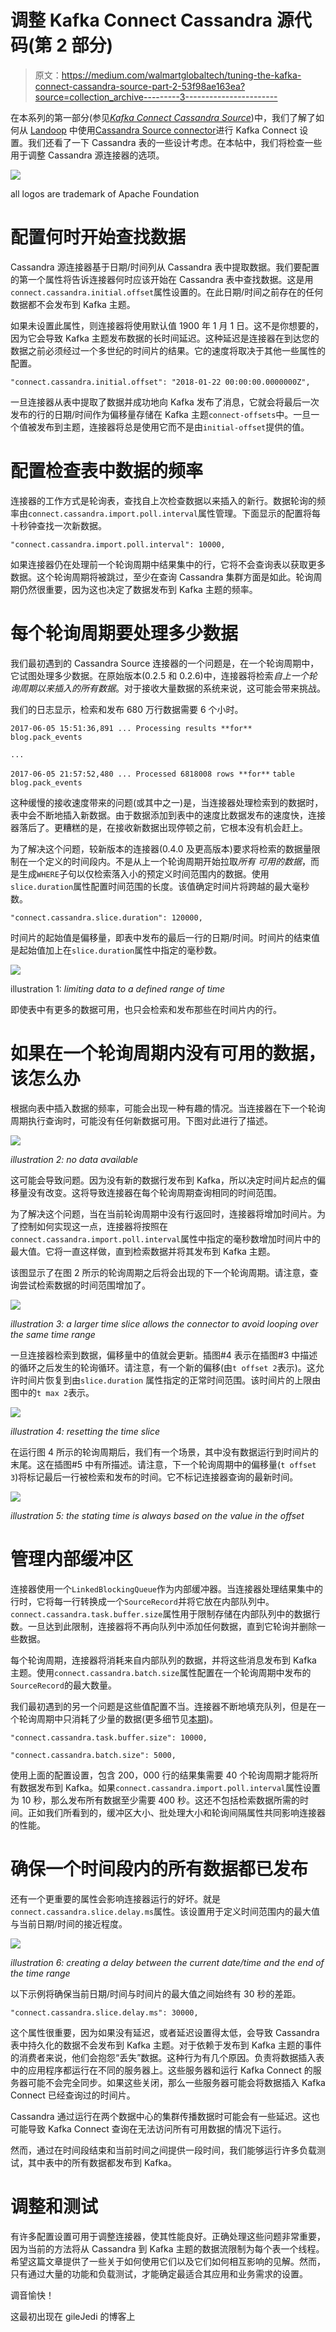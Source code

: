 # 调整 Kafka Connect Cassandra 源代码(第 2 部分)

> 原文：<https://medium.com/walmartglobaltech/tuning-the-kafka-connect-cassandra-source-part-2-53f98ae163ea?source=collection_archive---------3----------------------->

在本系列的第一部分(参见[*Kafka Connect Cassandra Source*](/walmartlabs/getting-started-with-the-kafka-connect-cassandra-source-e6e06ec72e97))中，我们了解了如何从 [Landoop](http://www.landoop.com/) 中使用[Cassandra Source connector](http://lenses.stream/connectors/source/cassandra.html)进行 Kafka Connect 设置。我们还看了一下 Cassandra 表的一些设计考虑。在本帖中，我们将检查一些用于调整 Cassandra 源连接器的选项。

![](img/b18d46c1e131900aa29ef8a13ded9fd2.png)

all logos are trademark of Apache Foundation

# 配置何时开始查找数据

Cassandra 源连接器基于日期/时间列从 Cassandra 表中提取数据。我们要配置的第一个属性将告诉连接器何时应该开始在 Cassandra 表中查找数据。这是用`connect.cassandra.initial.offset`属性设置的。在此日期/时间之前存在的任何数据都不会发布到 Kafka 主题。

如果未设置此属性，则连接器将使用默认值 1900 年 1 月 1 日。这不是你想要的，因为它会导致 Kafka 主题发布数据的长时间延迟。这种延迟是连接器在到达您的数据之前必须经过一个多世纪的时间片的结果。它的速度将取决于其他一些属性的配置。

`"connect.cassandra.initial.offset": "2018-01-22 00:00:00.0000000Z",`

一旦连接器从表中提取了数据并成功地向 Kafka 发布了消息，它就会将最后一次发布的行的日期/时间作为偏移量存储在 Kafka 主题`connect-offsets`中。一旦一个值被发布到主题，连接器将总是使用它而不是由`initial-offset`提供的值。

# 配置检查表中数据的频率

连接器的工作方式是轮询表，查找自上次检查数据以来插入的新行。数据轮询的频率由`connect.cassandra.import.poll.interval`属性管理。下面显示的配置将每十秒钟查找一次新数据。

`"connect.cassandra.import.poll.interval": 10000,`

如果连接器仍在处理前一个轮询周期中结果集中的行，它将不会查询表以获取更多数据。这个轮询周期将被跳过，至少在查询 Cassandra 集群方面是如此。轮询周期仍然很重要，因为这也决定了数据发布到 Kafka 主题的频率。

# 每个轮询周期要处理多少数据

我们最初遇到的 Cassandra Source 连接器的一个问题是，在一个轮询周期中，它试图处理多少数据。在原始版本(0.2.5 和 0.2.6)中，连接器将检索*自上一个轮询周期以来插入的所有数据*。对于接收大量数据的系统来说，这可能会带来挑战。

我们的日志显示，检索和发布 680 万行数据需要 6 个小时。

`2017-06-05 15:51:36,891 ... Processing results **for**` `blog.pack_events`

`...`

`2017-06-05 21:57:52,480 ... Processed 6818008 rows **for**` `table blog.pack_events`

这种缓慢的接收速度带来的问题(或其中之一)是，当连接器处理检索到的数据时，表中会不断地插入新数据。由于数据添加到表中的速度比数据发布的速度快，连接器落后了。更糟糕的是，在接收新数据出现停顿之前，它根本没有机会赶上。

为了解决这个问题，较新版本的连接器(0.4.0 及更高版本)要求将检索的数据量限制在一个定义的时间段内。不是从上一个轮询周期开始拉取*所有* *可用的数据*，而是生成`WHERE`子句以仅检索落入小的预定义时间范围内的数据。使用`slice.duration`属性配置时间范围的长度。该值确定时间片将跨越的最大毫秒数。

`"connect.cassandra.slice.duration": 120000,`

时间片的起始值是偏移量，即表中发布的最后一行的日期/时间。时间片的结束值是起始值加上在`slice.duration`属性中指定的毫秒数。

![](img/90f594a38f846a5605fdc5eabdc46c44.png)

illustration 1: *limiting data to a defined range of time*

即使表中有更多的数据可用，也只会检索和发布那些在时间片内的行。

# 如果在一个轮询周期内没有可用的数据，该怎么办

根据向表中插入数据的频率，可能会出现一种有趣的情况。当连接器在下一个轮询周期执行查询时，可能没有任何新数据可用。下图对此进行了描述。

![](img/fc08a758ee82442693c2216b8f258763.png)

*illustration 2: no data available*

这可能会导致问题。因为没有新的数据行发布到 Kafka，所以决定时间片起点的偏移量没有改变。这将导致连接器在每个轮询周期查询相同的时间范围。

为了解决这个问题，当在当前轮询周期中没有行返回时，连接器将增加时间片。为了控制如何实现这一点，连接器将按照在`connect.cassandra.import.poll.interval`属性中指定的毫秒数增加时间片中的最大值。它将一直这样做，直到检索数据并将其发布到 Kafka 主题。

该图显示了在图 2 所示的轮询周期之后将会出现的下一个轮询周期。请注意，查询尝试检索数据的时间范围增加了。

![](img/ba572a3739ba15d6638733a576b344b9.png)

*illustration 3: a larger time slice allows the connector to avoid looping over the same time range*

一旦连接器检索到数据，偏移量中的值就会更新。插图#4 表示在插图#3 中描述的循环之后发生的轮询循环。请注意，有一个新的偏移(由`t offset 2`表示)。这允许时间片恢复到由`slice.duration` 属性指定的正常时间范围。该时间片的上限由图中的`t max 2`表示。

![](img/cf9ba1117b3b57c0fbff755c0b7c9ffc.png)

*illustration 4: resetting the time slice*

在运行图 4 所示的轮询周期后，我们有一个场景，其中没有数据运行到时间片的末尾。这在插图#5 中有所描述。请注意，下一个轮询周期中的偏移量(`t offset 3`)将标记最后一行被检索和发布的时间。它不标记连接器查询的最新时间。

![](img/2e699744580e72e562a39d1b3cf46687.png)

*illustration 5: the stating time is always based on the value in the offset*

# 管理内部缓冲区

连接器使用一个`LinkedBlockingQueue`作为内部缓冲器。当连接器处理结果集中的行时，它将每一行转换成一个`SourceRecord`并将它放在内部队列中。`connect.cassandra.task.buffer.size`属性用于限制存储在内部队列中的数据行数。一旦达到此限制，连接器将不再向队列中添加任何数据，直到它轮询并删除一些数据。

每个轮询周期，连接器将消耗来自内部队列的数据，并将这些消息发布到 Kafka 主题。使用`connect.cassandra.batch.size`属性配置在一个轮询周期中发布的`SourceRecord`的最大数量。

我们最初遇到的另一个问题是这些值配置不当。连接器不断地填充队列，但是在一个轮询周期中只消耗了少量的数据(更多细节见[本期](https://github.com/Landoop/stream-reactor/issues/300))。

`"connect.cassandra.task.buffer.size": 10000,`

`"connect.cassandra.batch.size": 5000,`

使用上面的配置设置，包含 200，000 行的结果集需要 40 个轮询周期才能将所有数据发布到 Kafka。如果`connect.cassandra.import.poll.interval`属性设置为 10 秒，那么发布所有数据至少需要 400 秒。这还不包括检索数据所需的时间。正如我们所看到的，缓冲区大小、批处理大小和轮询间隔属性共同影响连接器的性能。

# 确保一个时间段内的所有数据都已发布

还有一个更重要的属性会影响连接器运行的好坏。就是`connect.cassandra.slice.delay.ms`属性。该设置用于定义时间范围内的最大值与当前日期/时间的接近程度。

![](img/ad025dd6dd3c47c0b0c80a66c60825f8.png)

*illustration 6: creating a delay between the current date/time and the end of the time range*

以下示例将确保当前日期/时间与时间片的最大值之间始终有 30 秒的差距。

`"connect.cassandra.slice.delay.ms": 30000,`

这个属性很重要，因为如果没有延迟，或者延迟设置得太低，会导致 Cassandra 表中持久化的数据不会发布到 Kafka 主题。对于依赖于发布到 Kafka 主题的事件的消费者来说，他们会抱怨“丢失”数据。这种行为有几个原因。负责将数据插入表中的应用程序都运行在不同的服务器上。这些服务器和运行 Kafka Connect 的服务器可能不会完全同步。如果这些关闭，那么一些服务器可能会将数据插入 Kafka Connect 已经查询过的时间片。

Cassandra 通过运行在两个数据中心的集群传播数据时可能会有一些延迟。这也可能导致 Kafka Connect 查询在无法访问所有可用数据的情况下运行。

然而，通过在时间段结束和当前时间之间提供一段时间，我们能够运行许多负载测试，其中表中的所有数据都发布到 Kafka。

# 调整和测试

有许多配置设置可用于调整连接器，使其性能良好。正确处理这些问题非常重要，因为当前的方法将从 Cassandra 到 Kafka 主题的数据流限制为每个表一个线程。希望这篇文章提供了一些关于如何使用它们以及它们如何相互影响的见解。然而，只有通过大量的功能和负载测试，才能确定最适合其应用和业务需求的设置。

调音愉快！

这最初出现在 gileJedi 的博客上